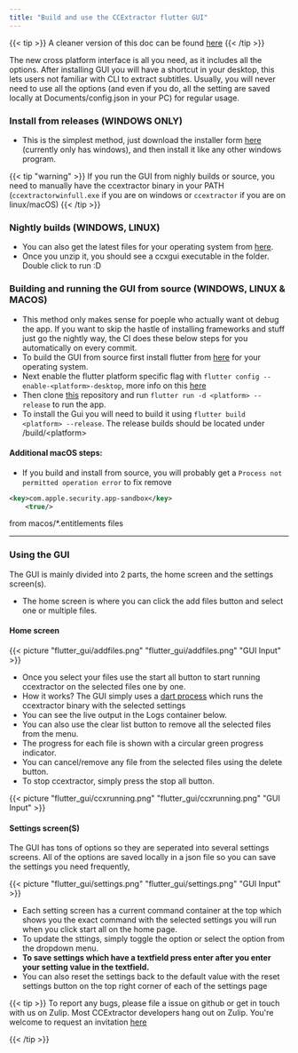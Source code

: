 ```yaml
---
title: "Build and use the CCExtractor flutter GUI"
---
```



{{< tip >}}
A cleaner version of this doc can be found [here](https://github.com/CCExtractor/ccextractorfluttergui/blob/master/README.md)
{{< /tip >}}


The new cross platform interface is all you need, as it includes all the options. After installing GUI you will have a shortcut in your desktop, this lets users not familiar with CLI to extract subtitles.
Usually, you will never need to use all the options (and even if you do, all the setting are saved locally at Documents/config.json in your PC) for regular usage.

### Install from releases (WINDOWS ONLY)
- This is the simplest method, just download the installer form [here](https://github.com/CCExtractor/ccextractor/releases) (currently only has windows), and then install it like any other windows program.


{{< tip "warning" >}}
If you run the GUI from nighly builds or source, you need to manually have the ccextractor binary in your PATH (`ccextractorwinfull.exe` if you are on windows or `ccextractor` if you are on linux/macOS)
{{< /tip >}}


### Nightly builds (WINDOWS, LINUX)
- You can also get the latest files for your operating system from [here](https://nightly.link/CCExtractor/ccextractorfluttergui/workflows/create_artifacts/master).
- Once you unzip it, you should see a ccxgui executable in the folder. Double click to run :D

### Building and running the GUI from source (WINDOWS, LINUX & MACOS)
- This method only makes sense for poeple who actually want ot debug the app. If you want to skip the hastle of installing frameworks and stuff just go the nightly way, the CI does these below steps for you automatically on every commit. 
- To build the GUI from source first install flutter from [here](https://flutter.dev/docs/get-started/install) for your operating system.
- Next enable the flutter platform specific flag with `flutter config --enable-<platform>-desktop`, more info on this [here](https://flutter.dev/desktop)
- Then clone [this](https://github.com/CCExtractor/ccextractorfluttergui) repository and run `flutter run -d <platform> --release` to run the app. 
- To install the Gui you will need to build it using `flutter build <platform> --release`. The release builds should be located under /build/\<platform> 

#### Additional macOS steps:
- If you build and install from source, you will probably get a `Process not permitted operation error` to fix remove 

```xml
<key>com.apple.security.app-sandbox</key>
	<true/>
```

from macos/*.entitlements files

--- 
### Using the GUI

The GUI is mainly divided into 2 parts, the home screen and the settings screen(s). 

- The home screen is where you can click the add files button and select one or multiple files. 


#### Home screen
{{< picture "flutter_gui/addfiles.png" "flutter_gui/addfiles.png" "GUI Input" >}}

- Once you select your files use the start all button to start running ccextractor on the selected files one by one. 
- How it works? The GUI simply uses a [dart process](https://api.dart.dev/stable/2.13.4/dart-io/Process/start.html) which runs the ccextractor binary with the selected settings
- You can see the live output in the Logs container below. 
- You can also use the clear list button to remove all the selected files from the menu. 
- The progress for each file is shown with a circular green progress indicator. 
- You can cancel/remove any file from the selected files using the delete button. 
- To stop ccextractor, simply press the stop all button.

{{< picture "flutter_gui/ccxrunning.png" "flutter_gui/ccxrunning.png" "GUI Input" >}}

#### Settings screen(S)

The GUI has tons of options so they are seperated into several settings screens. All of the options are saved locally in a json file so you can save the settings you need frequently,

{{< picture "flutter_gui/settings.png" "flutter_gui/settings.png" "GUI Input" >}}


- Each setting screen has a current command container at the top which shows you the exact command with the selected settings you will run when you click start all on the home page. 
- To update the sttings, simply toggle the option or select the option from the dropdown menu. 
- **To save settings which have a textfield press enter after you enter your setting value in the textfield.** 
- You can also reset the settings back to the default value with the reset settings button on the top right corner of each of the settings page


{{< tip >}}
To report any bugs, please file a issue on github or get in touch with us on Zulip. Most CCExtractor developers hang out on Zulip. You're welcome to request an invitation [here](/public/general/support/)

{{< /tip >}}
